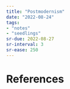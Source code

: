 ```yaml
---
title: "Postmodernism"
date: "2022-08-24"
tags:
- "notes"
- "seedlings"
sr-due: 2022-08-27
sr-interval: 3
sr-ease: 250
---
```




# References